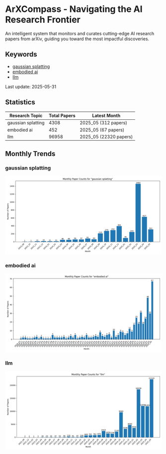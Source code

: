 # ArXCompass - Navigating the AI Research Frontier
An intelligent system that monitors and curates cutting-edge AI research papers from arXiv, guiding you toward the most impactful discoveries.

## Keywords

- [gaussian splatting](gaussian_splatting/)
- [embodied ai](embodied_ai/)
- [llm](llm/)

Last update: 2025-05-31

## Statistics

| Research Topic | Total Papers | Latest Month |
| --- | --- | --- |
| gaussian splatting | 4308 | 2025_05 (312 papers) |
| embodied ai | 452 | 2025_05 (67 papers) |
| llm | 96958 | 2025_05 (22320 papers) |

## Monthly Trends

### gaussian splatting

![Monthly Paper Counts for gaussian splatting](gaussian_splatting/monthly_stats.png)

### embodied ai

![Monthly Paper Counts for embodied ai](embodied_ai/monthly_stats.png)

### llm

![Monthly Paper Counts for llm](llm/monthly_stats.png)

